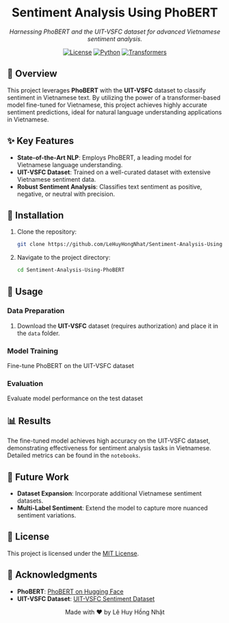 <div align="center">

# Sentiment Analysis Using PhoBERT

*Harnessing PhoBERT and the UIT-VSFC dataset for advanced Vietnamese sentiment analysis.*

[![License](https://img.shields.io/badge/License-MIT-green.svg)](https://choosealicense.com/licenses/mit/)
[![Python](https://img.shields.io/badge/Python-3.7%2B-blue.svg)](https://www.python.org/)
[![Transformers](https://img.shields.io/badge/Transformers-4.x-orange.svg)](https://huggingface.co/transformers/)

</div>

## 📑 Overview

This project leverages **PhoBERT** with the **UIT-VSFC** dataset to classify sentiment in Vietnamese text. By utilizing the power of a transformer-based model fine-tuned for Vietnamese, this project achieves highly accurate sentiment predictions, ideal for natural language understanding applications in Vietnamese.

## ✨ Key Features

- **State-of-the-Art NLP**: Employs PhoBERT, a leading model for Vietnamese language understanding.
- **UIT-VSFC Dataset**: Trained on a well-curated dataset with extensive Vietnamese sentiment data.
- **Robust Sentiment Analysis**: Classifies text sentiment as positive, negative, or neutral with precision.

## 🔧 Installation

1. Clone the repository:
   ```bash
   git clone https://github.com/LeHuyHongNhat/Sentiment-Analysis-Using-PhoBERT.git
   ```
2. Navigate to the project directory:
   ```bash
   cd Sentiment-Analysis-Using-PhoBERT
   ```
## 📝 Usage

### Data Preparation

1. Download the **UIT-VSFC** dataset (requires authorization) and place it in the `data` folder.

### Model Training

Fine-tune PhoBERT on the UIT-VSFC dataset

### Evaluation

Evaluate model performance on the test dataset

## 📊 Results

The fine-tuned model achieves high accuracy on the UIT-VSFC dataset, demonstrating effectiveness for sentiment analysis tasks in Vietnamese. Detailed metrics can be found in the `notebooks`.
## 🚀 Future Work

- **Dataset Expansion**: Incorporate additional Vietnamese sentiment datasets.
- **Multi-Label Sentiment**: Extend the model to capture more nuanced sentiment variations.

## 📄 License

This project is licensed under the [MIT License](LICENSE).

## 🤝 Acknowledgments

- **PhoBERT**: [PhoBERT on Hugging Face](https://huggingface.co/transformers/)
- **UIT-VSFC Dataset**: [UIT-VSFC Sentiment Dataset](https://aclanthology.org/2020.aacl-main.5/)

<div align="center">

Made with ❤️ by Lê Huy Hồng Nhật

</div>
